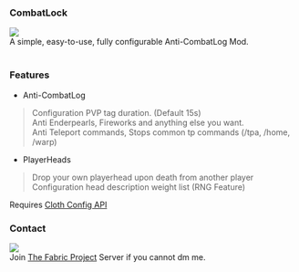 ### CombatLock
![](https://img.shields.io/github/v/release/sleepy-lux/combatlock)<br>
A simple, easy-to-use, fully configurable Anti-CombatLog Mod.
<br><br>
### Features
- Anti-CombatLog
 > Configuration PVP tag duration. (Default 15s)<br>
 > Anti Enderpearls, Fireworks and anything else you want.<br>
 > Anti Teleport commands, Stops common tp commands (/tpa, /home, /warp)
- PlayerHeads
 > Drop your own playerhead upon death from another player<br>
 > Configuration head description weight list (RNG Feature)<br>

Requires [Cloth Config API](https://modrinth.com/mod/cloth-config/versions)
### Contact
![](https://dcbadge.limes.pink/api/shield/1178393313594847367?style=flat)<br>
Join [The Fabric Project](https://discord.com/invite/v6v4pMv) Server if you cannot dm me.
